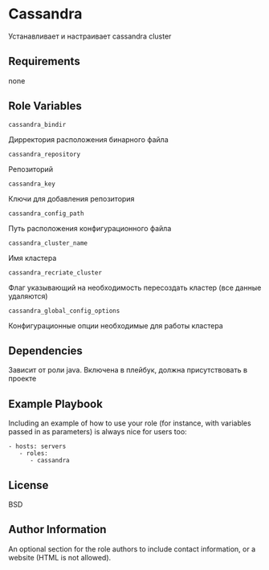 Cassandra
=========

Устанавливает и настраивает cassandra cluster

Requirements
------------

none

Role Variables
--------------

    cassandra_bindir
    
Дирректория расположения бинарного файла

    cassandra_repository
    
Репозиторий

    cassandra_key
    
Ключи для добавления репозитория

    cassandra_config_path
    
Путь расположения конфигурационного файла

    cassandra_cluster_name
    
Имя кластера

    cassandra_recriate_cluster
    
Флаг указывающий на необходимость пересоздать кластер (все данные удаляются)

    cassandra_global_config_options
    
Конфигурационные опции необходимые для работы кластера

Dependencies
------------

Зависит от роли java. Включена в плейбук, должна присутствовать в проекте

Example Playbook
----------------

Including an example of how to use your role (for instance, with variables passed in as parameters) is always nice for users too:

    - hosts: servers
       - roles:
          - cassandra

License
-------

BSD

Author Information
------------------

An optional section for the role authors to include contact information, or a website (HTML is not allowed).
